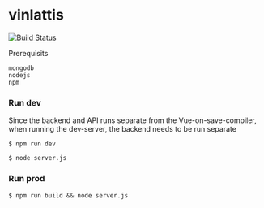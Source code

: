 # vinlattis

[![Build Status](https://drone.kevinmidboe.com/api/badges/KevinMidboe/vinlottis/status.svg)](https://drone.kevinmidboe.com/KevinMidboe/vinlottis)

Prerequisits

```
mongodb
nodejs
npm
```


### Run dev

Since the backend and API runs separate from the Vue-on-save-compiler, when running the dev-server, the backend needs to be run separate

```
$ npm run dev
```

```
$ node server.js
```


### Run prod

```
$ npm run build && node server.js
```

